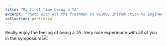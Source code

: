 ```yaml
---
title: "My first time being a TA"
excerpt: "Photo with all the freshmen in VG100, Introduction to Engineering <br/><img src='/images/VG100.jpg'>"
collection: portfolio
---
```


Really enjoy the feeling of being a TA. Very nice experience with all of you in the symposium
<img src='/images/VG100.jpg'>

